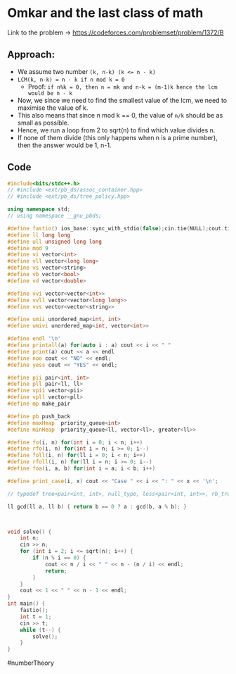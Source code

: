 # Omkar and the last class of math
Link to the problem -> https://codeforces.com/problemset/problem/1372/B

## Approach: 
- We assume two number `(k, n-k) (k <= n - k)`
- `LCM(k, n-k) = n - k if n mod k = 0`
	- Proof: `if n%k = 0, then n = mk and n-k = (m-1)k hence the lcm would be n - k`
- Now, we since we need to find the smallest value of the lcm, we need to maximise the value of k. 
- This also means that since n mod k == 0, the value of `n/k` should be as small as possible. 
- Hence, we run a loop from 2 to sqrt(n) to find which value divides n. 
- If none of them divide (this only happens when n is a prime number), then the answer would be 1, n-1.

## Code
```cpp
#include<bits/stdc++.h>
// #include <ext/pb_ds/assoc_container.hpp>
// #include <ext/pb_ds/tree_policy.hpp>

using namespace std;
// using namespace __gnu_pbds;

#define fastio() ios_base::sync_with_stdio(false);cin.tie(NULL);cout.tie(NULL)
#define ll long long
#define ull unsigned long long
#define mod 9
#define vi vector<int>
#define vll vector<long long>
#define vs vector<string>
#define vb vector<bool>
#define vd vector<double>

#define vvi vector<vector<int>>
#define vvll vector<vector<long long>>
#define vvs vector<vector<string>>

#define umii unordered_map<int, int>
#define umivi unordered_map<int, vector<int>>

#define endl '\n'
#define printall(a) for(auto i : a) cout << i << " "
#define print(a) cout << a << endl
#define noo cout << "NO" << endl;
#define yess cout << "YES" << endl;

#define pii pair<int, int>
#define pll pair<ll, ll>
#define vpii vector<pii>
#define vpll vector<pll>
#define mp make_pair

#define pb push_back
#define maxHeap  priority_queue<int>
#define minHeap  priority_queue<ll, vector<ll>, greater<ll>>

#define fo(i, n) for(int i = 0; i < n; i++)
#define rfo(i, n) for(int i = n; i >= 0; i--)
#define foll(i, n) for(ll i = 0; i < n; i++)
#define rfoll(i, n) for(ll i = n; i >= 0; i--)
#define foa(i, a, b) for(int i = a; i < b; i++)

#define print_case(i, x) cout << "Case " << i << ": " << x << '\n';

// typedef tree<pair<int, int>, null_type, less<pair<int, int>>, rb_tree_tag, tree_order_statistics_node_update> pbds;

ll gcd(ll a, ll b) { return b == 0 ? a : gcd(b, a % b); }



void solve() {
	int n;
	cin >> n;
	for (int i = 2; i <= sqrt(n); i++) {
		if (n % i == 0) {
			cout << n / i << " " << n - (n / i) << endl;
			return;
		}
	}
	cout << 1 << " " << n - 1 << endl;
}
int main() {
	fastio();
	int t = 1;
	cin >> t;
	while (t--) {
		solve();
	}
}
```
#numberTheory 